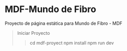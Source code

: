 # MDF-Mundo de Fibro
Proyecto de página estática para Mundo de Fibro - MDF
> Iniciar Proyecto
> > cd mdf-proyect
> > npm install
> > npm run dev
